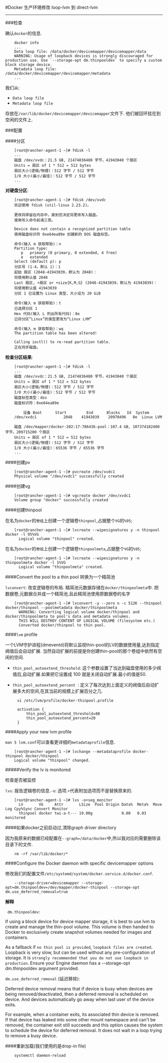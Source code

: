 #Docker 生产环境修改 loop-lvm 到 direct-lvm

---

###检查

确认`docker`的信息.

		docker info
		...
		Data loop file: /data/docker/devicemapper/devicemapper/data
 		WARNING: Usage of loopback devices is strongly discouraged for production use. Use `--storage-opt dm.thinpooldev` to specify a custom block storage device.
 		Metadata loop file: /data/docker/devicemapper/devicemapper/metadata
 		...
 		
 我们从:
 
 * `Data loop file`
 * `Metadata loop file`
 
存放在`/var/lib/docker/devicemapper/devicemapper`文件下. 他们被回环挂在到空闲的文件上.

###配置		

####分区

		[root@rancher-agent-1 ~]# fdisk -l
		...
		磁盘 /dev/xvdc：21.5 GB, 21474836480 字节，41943040 个扇区
		Units = 扇区 of 1 * 512 = 512 bytes
		扇区大小(逻辑/物理)：512 字节 / 512 字节
		I/O 大小(最小/最佳)：512 字节 / 512 字节
		...
		
**对硬盘分区**:

		[root@rancher-agent-1 ~]# fdisk /dev/xvdc
		欢迎使用 fdisk (util-linux 2.23.2)。
		
		更改将停留在内存中，直到您决定将更改写入磁盘。
		使用写入命令前请三思。
		
		Device does not contain a recognized partition table
		使用磁盘标识符 0xe64ea89e 创建新的 DOS 磁盘标签。
		
		命令(输入 m 获取帮助)：n
		Partition type:
		   p   primary (0 primary, 0 extended, 4 free)
		   e   extended
		Select (default p): p
		分区号 (1-4，默认 1)：1
		起始 扇区 (2048-41943039，默认为 2048)：
		将使用默认值 2048
		Last 扇区, +扇区 or +size{K,M,G} (2048-41943039，默认为 41943039)：
		将使用默认值 41943039
		分区 1 已设置为 Linux 类型，大小设为 20 GiB
		
		命令(输入 m 获取帮助)：t
		已选择分区 1
		Hex 代码(输入 L 列出所有代码)：8e
		已将分区“Linux”的类型更改为“Linux LVM”
		
		命令(输入 m 获取帮助)：wq
		The partition table has been altered!
		
		Calling ioctl() to re-read partition table.
		正在同步磁盘。
		
**检查分区结果**:

		[root@rancher-agent-1 ~]# fdisk -l
		...
		磁盘 /dev/xvdc：21.5 GB, 21474836480 字节，41943040 个扇区
		Units = 扇区 of 1 * 512 = 512 bytes
		扇区大小(逻辑/物理)：512 字节 / 512 字节
		I/O 大小(最小/最佳)：512 字节 / 512 字节
		磁盘标签类型：dos
		磁盘标识符：0xe64ea89e
		
		    设备 Boot      Start         End      Blocks   Id  System
		/dev/xvdc1            2048    41943039    20970496   8e  Linux LVM
		
		磁盘 /dev/mapper/docker-202:17-786436-pool：107.4 GB, 107374182400 字节，209715200 个扇区
		Units = 扇区 of 1 * 512 = 512 bytes
		扇区大小(逻辑/物理)：512 字节 / 512 字节
		I/O 大小(最小/最佳)：65536 字节 / 65536 字节
		...
		
####创建pv

		[root@rancher-agent-1 ~]# pvcreate /dev/xvdc1
  		Physical volume "/dev/xvdc1" successfully created
  		
####创建vg

		[root@rancher-agent-1 ~]# vgcreate docker /dev/xvdc1
  		Volume group "docker" successfully created
  		
####创建thinpool
 
在名为`docker`的`卷组`上创建一个逻辑卷`thinpool`,占据整个`VG`的`%95`;
 
 		[root@rancher-agent-1 ~]# lvcreate --wipesignatures y -n thinpool docker -l 95%VG
		  Logical volume "thinpool" created.
		  
在名为`docker`的`卷组`上创建一个逻辑卷`thinpoolmeta`,占据整个`VG`的`%95`;


		[root@rancher-agent-1 ~]# lvcreate --wipesignatures y -n thinpoolmeta docker -l 1%VG
		  Logical volume "thinpoolmeta" created.
				
		
####Convert the pool to a thin pool 转换为一个精简池

`lvconvert`: 改变逻辑卷的布局. 精简池元数据存储在`docker/thinpoolmeta`中.
把数据卷,元数据合并成一个精简池,且此精简池使用原数据卷的名字


		[root@rancher-agent-1 ~]# lvconvert -y --zero n -c 512K --thinpool docker/thinpool --poolmetadata docker/thinpoolmeta
		  WARNING: Converting logical volume docker/thinpool and docker/thinpoolmeta to pool's data and metadata volumes.
		  THIS WILL DESTROY CONTENT OF LOGICAL VOLUME (filesystem etc.)
		  Converted docker/thinpool to thin pool.		
####`lvm` profile

一个LVM守护进程(dmeventd)将默认监视thin-pool的LV的数据使用量,达到指定阀值后会自动扩展.
当然自动扩展的前提是你创建thin-pool的那个卷组中依然有空闲的空间.

* `thin_pool_autoextend_threshold`: 这个参数设置了当达到磁盘使用的多少阀值后,自动扩展.如果把它设置成 100 就是关闭自动扩展.最小的值是50.
* `thin_pool_autoextend_percent `: 定义了每次达到上面定义的阀值后自动扩展多大的空间,在其当前的规模上扩展百分之几.


		vi /etc/lvm/profile/docker-thinpool.profile
		
		activation {
		    thin_pool_autoextend_threshold=80
		    thin_pool_autoextend_percent=20
		}
		
####Apply your new lvm profile

`man 5 lvm.conf`可以查看更详细的`metadataprofile`信息.

		[root@rancher-agent-1 ~]# lvchange --metadataprofile docker-thinpool docker/thinpool
  		Logical volume "thinpool" changed.
  		
#####Verify the lv is monitored

检查是否被监控

`lvs`: 报告逻辑卷的信息.`-o`: 选项.`+`代表附加选项而不是替换原来的.

		[root@rancher-agent-1 ~]# lvs -o+seg_monitor
		  LV       VG     Attr       LSize  Pool Origin Data%  Meta%  Move Log Cpy%Sync Convert Monitor
		  thinpool docker twi-a-t--- 19.00g             0.00   0.03                             monitored
		  
####如果docker之前启动过,清除graph driver directory

因为我原来的数据已经配置在`--graph=/data/docker`中,所以我对应的需要删除该目录下的文件.

		rm -rf /var/lib/docker/*

####Configure the Docker daemon with specific devicemapper options

修改我们的配置文件`/etc/systemd/system/docker.service.d/docker.conf`.

		--storage-driver=devicemapper --storage-opt=dm.thinpooldev=/dev/mapper/docker-thinpool --storage-opt dm.use_deferred_removal=true

**解释**

` dm.thinpooldev`:

If using a block device for device mapper storage, it is best to use lvm to create and manage the thin-pool volume. This volume is then handed to Docker to exclusively create snapshot volumes needed for images and containers.

As a fallback if `no thin pool is provided`, `loopback files are created`. Loopback is very slow, but can be used without any pre-configuration of storage. It is `strongly recommended that you do not use loopback in production`. Ensure your Engine daemon has a --storage-opt dm.thinpooldev argument provided.

`dm.use_deferred_removal` (延迟移除):

Deferred device removal means that if device is busy when devices are being removed/deactivated, then a deferred removal is scheduled on device. And devices automatically go away when last user of the device exits.

For example, when a container exits, its associated thin device is removed. If that device has leaked into some other mount namespace and can't be removed, the container exit still succeeds and this option causes the system to schedule the device for deferred removal. It does not wait in a loop trying to remove a busy device.

####重新加载(我们使用的是drop-in file)

		systemctl daemon-reload
